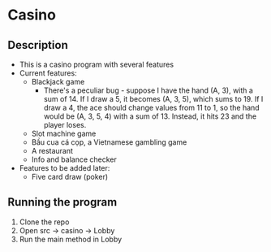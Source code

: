 # Casino
## Description
- This is a casino program with several features
- Current features:
  - Blackjack game
    - There's a peculiar bug - suppose I have the hand (A, 3), with a sum of 14. If I draw a 5, it
    becomes (A, 3, 5), which sums to 19. If I draw a 4, the ace should change values from 11 to 1, 
    so the hand would be (A, 3, 5, 4) with a sum of 13. Instead, it hits 23 and the player loses. 
  - Slot machine game
  - Bầu cua cá cọp, a Vietnamese gambling game
  - A restaurant
  - Info and balance checker
- Features to be added later:
  - Five card draw (poker)
## Running the program
1. Clone the repo
2. Open src -> casino -> Lobby
3. Run the main method in Lobby
